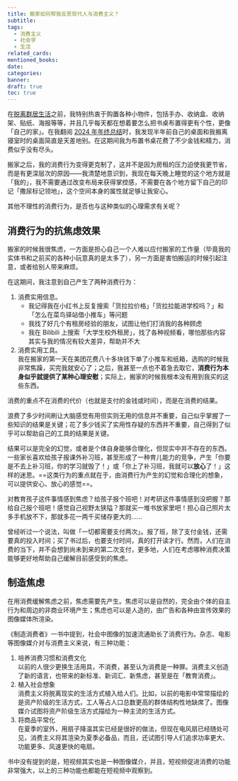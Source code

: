 ```yaml
---
title: 搬家如何帮我反思现代人与消费主义？
subtitle: 
tags:
  - 消费主义
  - 社会学
  - 生活
related_cards: 
mentioned_books: 
date: 
categories: 
banner: 
draft: true
toc: true
---
```


在[脱离群居生活](/posts/逃离群居生活)之前，我特别热衷于购置各种小物件，包括手办、收纳盒、收纳架、贴纸、海报等等，并且几乎每天都在想着要怎么把书桌布置得更有个性，更像「自己的家」。在我翻阅 [2024 年年终总结](/posts/almanac/写在2025的开头/)时，我发现半年前自己的桌面和我搬离寝室时的桌面简直是天差地别。在这期间我为布置书桌花费了不少金钱和精力，消费似乎没有尽头。

搬家之后，我的消费行为变得更克制了，这并不是因为房租的压力迫使我更节省，而是有更深层次的原因——我清楚地意识到，我现在每天晚上睡觉的这个地方就是「我的」，我不需要通过改变布局来获得掌控感，不需要在各个地方留下自己的印记「撒尿标记领地」，这个空间本身的属性就足够让我安心。

其他不理性的消费行为，是否也与这种类似的心理需求有关呢？<!--more-->

## 消费行为的抗焦虑效果

搬家的时候我很焦虑，一方面是担心自己一个人难以应付搬家的工作量（毕竟我的实体书和之前买的各种小玩意真的是太多了），另一方面是害怕搬运的时候引起注意，或者给别人带来麻烦。

在这期间，我注意到自己产生了两种消费行为：

1. 消费实用信息。
	- 我记得我在小红书上反复搜索「货拉拉价格」「货拉拉能进学校吗？」和「怎么在菜鸟驿站借小推车」等问题
	- 我找了好几个有租房经验的朋友，试图让他们打消我的各种顾虑
	- 我在 Bilibili 上搜索「大学生校外租房」，找了各种视频看，哪怕那些内容其实与我的情况有较大差异，帮助并不大
2. 消费实用工具。<br />
   我在搬家的第一天在美团花费八十多块钱下单了小推车和纸箱，选购的时候我非常焦躁，买完我就安心了；之后，我甚至一点也不着急去取它，**消费行为本身似乎就提供了某种心理安慰**；实际上，搬家的时候我根本没有用到我买的这些东西。

消费的重点不在消费的代价（也就是支付的金钱或时间），而是在消费的结果。

浪费了多少时间刷让大脑感觉有用但实则无用的信息并不重要，自己似乎掌握了一些知识的结果是关键；花了多少钱买了实用性存疑的东西并不重要，自己得到了似乎可以帮助自己的工具的结果是关键。

结果可以是完全的幻觉，或者是个体自身能够合理化，但现实中并不存在的东西。一些家长喜欢给孩子报课外补习班，甚至形成了一种育儿能力的竞争，产生「你要是不去上补习班，你的学习就毁了！」或「你上了补习班，我就可以**放心**了！」这样的迷思。==这类行为的重点就在于，由消费行为产生的幻觉和合理化的想象，可以提供安心、放心的感觉==。

对教育孩子这件事情感到焦虑？给孩子报个班吧！对考研这件事情感到没把握？那给自己报个班吧！感觉自己视野太狭隘？那就买一堆书放家里吧！担心自己照片太多手机放不下，那就多花一两千买储存更大的……

曾经听过一个说法，叫做「一切都需要支付两次」。报了班，除了支付金钱，还需要真的投入时间；买了书过后，也要支付时间，真的打开读才行。然而，人们在消费的当下，并不会想到尚未到来的第二次支付，更多地，人们在考虑哪种消费决策能够更好地帮助自己缓解目前感受到的焦虑。

## 制造焦虑

在用消费缓解焦虑之前，焦虑需要先产生。焦虑可以是自然的，完全由个体的自主行为和周边的非商业环境产生；焦虑也可以是人造的，由广告和各种由宣传效果的图像媒体所渲染。

《制造消费者》一书中提到，社会中图像的加速流通助长了消费行为。杂志、电影等图像媒介对与消费主义来说，有三种功能：

1. 培养消费习惯和消费文化<br />
   以前的人很少更换生活用具，不消费，甚至认为消费是一种罪。消费主义创造了新的语言，也带来的新标准、新词汇、新焦虑，甚至是在「教育消费」。
2. 植入社会想象<br />
   消费主义将脱离现实的生活方式植入给人们。比如，以前的电影中常常描绘的是资产阶级的生活方式，工人等占人口总数更高的群体结构性地缺席了。图像媒介试图将资产阶级生活方式描绘为一种主流的生活方式。
3. 将商品平常化<br />
   在夏季的室外，用扇子降温其实已经是很好的做法，但现在电风扇已经随处可见，消费主义将其渲染为夏季必备品，而且，还试图引导人们追求功率更大、功能更多、风速更快的电扇。

书中没有提到的是，短视频其实也是一种图像媒介，并且，短视频促进消费的功能非常强大，以上的三种功能也都能在短视频中观察到。

